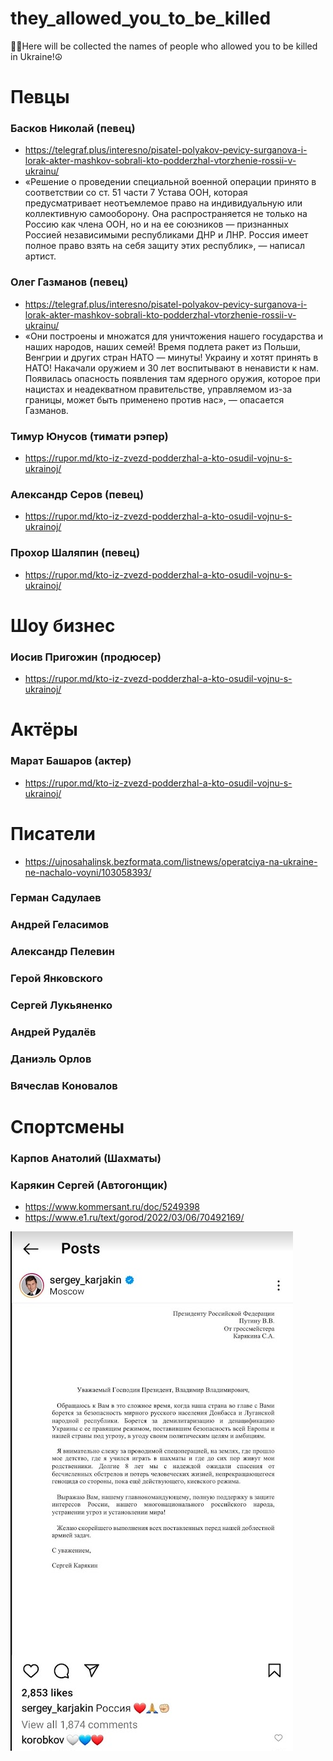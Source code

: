# they_allowed_you_to_be_killed
💙💛Here will be collected the names of people who allowed you to be killed in Ukraine!☮

# Певцы

### Басков Николай (певец)

* https://telegraf.plus/interesno/pisatel-polyakov-pevicy-surganova-i-lorak-akter-mashkov-sobrali-kto-podderzhal-vtorzhenie-rossii-v-ukrainu/
* «Решение о проведении специальной военной операции принято в соответствии со ст. 51 части 7 Устава ООН, которая предусматривает неотъемлемое право на индивидуальную или коллективную самооборону. Она распространяется не только на Россию как члена ООН, но и на ее союзников — признанных Россией независимыми республиками ДНР и ЛНР. Россия имеет полное право взять на себя защиту этих республик», — написал артист.

### Олег Газманов (певец)

* https://telegraf.plus/interesno/pisatel-polyakov-pevicy-surganova-i-lorak-akter-mashkov-sobrali-kto-podderzhal-vtorzhenie-rossii-v-ukrainu/
* «Они построены и множатся для уничтожения нашего государства и наших народов, наших семей! Время подлета ракет из Польши, Венгрии и других стран НАТО — минуты! Украину и хотят принять в НАТО! Накачали оружием и 30 лет воспитывают в ненависти к нам. Появилась опасность появления там ядерного оружия, которое при нацистах и неадекватном правительстве, управляемом из-за границы, может быть применено против нас», — опасается Газманов.

### Тимур Юнусов (тимати рэпер)

* https://rupor.md/kto-iz-zvezd-podderzhal-a-kto-osudil-vojnu-s-ukrainoj/

### Александр Серов (певец)

* https://rupor.md/kto-iz-zvezd-podderzhal-a-kto-osudil-vojnu-s-ukrainoj/

### Прохор Шаляпин (певец)

* https://rupor.md/kto-iz-zvezd-podderzhal-a-kto-osudil-vojnu-s-ukrainoj/

# Шоу бизнес

### Иосив Пригожин (продюсер)

* https://rupor.md/kto-iz-zvezd-podderzhal-a-kto-osudil-vojnu-s-ukrainoj/

# Актёры

### Марат Башаров (актер)

* https://rupor.md/kto-iz-zvezd-podderzhal-a-kto-osudil-vojnu-s-ukrainoj/

# Писатели

* https://ujnosahalinsk.bezformata.com/listnews/operatciya-na-ukraine-ne-nachalo-voyni/103058393/

### Герман Садулаев
### Андрей Геласимов
### Александр Пелевин
### Герой Янковского
### Сергей Лукьяненко
### Андрей Рудалёв
### Даниэль Орлов
### Вячеслав Коновалов

# Спортсмены

### Карпов Анатолий (Шахматы)
### Карякин Сергей (Автогонщик)
* https://www.kommersant.ru/doc/5249398
* https://www.e1.ru/text/gorod/2022/03/06/70492169/

![Инстаграм пост Карякина, который был удален](img/sports/karjakin.png)
